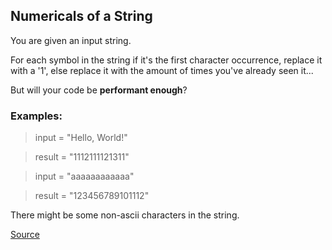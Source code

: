 ## Numericals of a String

You are given an input string.

For each symbol in the string if it's the first character occurrence, replace it with a '1', else replace it with the amount of times you've already seen it...

But will your code be **performant enough**?

### Examples:

> input   =  "Hello, World!"

> result  =  "1112111121311"

> input   =  "aaaaaaaaaaaa"

> result  =  "123456789101112"

There might be some non-ascii characters in the string.

[Source](https://www.codewars.com/kata/5b4070144d7d8bbfe7000001/train/python)
